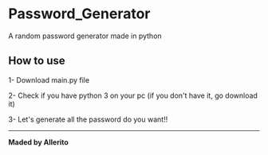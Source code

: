 # Password_Generator
A random password generator made in python

## How to use
1- Download main.py file

2- Check if you have python 3 on your pc (if you don't have it, go download it)

3- Let's generate all the password do you want!!

-----
**Maded by Allerito**
